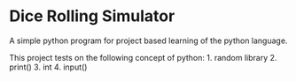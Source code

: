 # Dice Rolling Simulator
A simple python program for project based learning of the python language.

This project tests on the following concept of python:
    1. random library
    2. print()
    3. int
    4. input()
